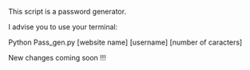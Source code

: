 This script is a password generator.

I advise you to use your terminal:

Python Pass_gen.py [website name] [username] [number of caracters]


New changes coming soon !!!
